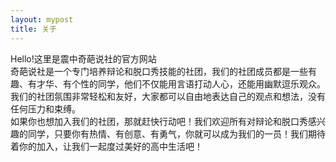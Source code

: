 ```yaml
---
layout: mypost
title: 关于
---
```


Hello!这里是震中奇葩说社的官方网站  
奇葩说社是一个专门培养辩论和脱口秀技能的社团，我们的社团成员都是一些有趣、有才华、有个性的同学，他们不仅能用言语打动人心，还能用幽默逗乐观众。我们的社团氛围非常轻松和友好，大家都可以自由地表达自己的观点和想法，没有任何压力和束缚。  
如果你也想加入我们的社团，那就赶快行动吧！我们欢迎所有对辩论和脱口秀感兴趣的同学，只要你有热情、有创意、有勇气，你就可以成为我们的一员！我们期待着你的加入，让我们一起度过美好的高中生活吧！  

